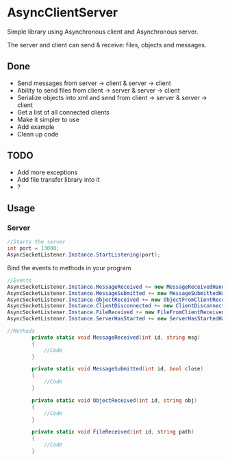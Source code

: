 # AsyncClientServer
Simple library using Asynchronous client and Asynchronous server.

The server and client can send & receive: files, objects and messages.

## Done
- Send messages from server -> client & server -> client
- Ability to send files from client -> server & server -> client
- Serialize objects into xml and send from client -> server & server -> client
- Get a list of all connected clients
- Make it simpler to use
- Add example
- Clean up code

## TODO
- Add more exceptions
- Add file transfer library into it
- ?

## Usage
### Server

```C#
//Starts the server
int port = 13000;
AsyncSocketListener.Instance.StartListening(port);
```

Bind the events to methods in your program
```C#
//Events
AsyncSocketListener.Instance.MessageReceived += new MessageReceivedHandler(MessageReceived);
AsyncSocketListener.Instance.MessageSubmitted += new MessageSubmittedHandler(MessageSubmitted);
AsyncSocketListener.Instance.ObjectReceived += new ObjectFromClientReceivedHandler(ObjectReceived);
AsyncSocketListener.Instance.ClientDisconnected += new ClientDisconnectedHandler(ClientDisconnected);
AsyncSocketListener.Instance.FileReceived += new FileFromClientReceivedHandler(FileReceived);
AsyncSocketListener.Instance.ServerHasStarted += new ServerHasStartedHandler(ServerHasStarted);
```
```C#
//Methods
		private static void MessageReceived(int id, string msg)
		{
			//Code
		}

		private static void MessageSubmitted(int id, bool close)
		{
			//Code
		}

		private static void ObjectReceived(int id, string obj)
		{
			//Code
		}

		private static void FileReceived(int id, string path)
		{
			//Code
		}
```
